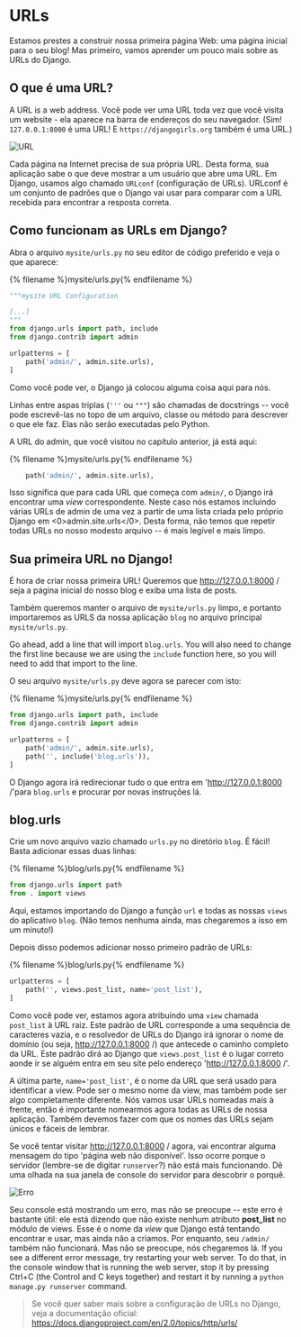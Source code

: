 # URLs

Estamos prestes a construir nossa primeira página Web: uma página inicial para o seu blog! Mas primeiro, vamos aprender um pouco mais sobre as URLs do Django.

## O que é uma URL?

A URL is a web address. Você pode ver uma URL toda vez que você visita um website - ela aparece na barra de endereços do seu navegador. (Sim! `127.0.0.1:8000` é uma URL! E `https://djangogirls.org` também é uma URL.)

![URL](images/url.png)

Cada página na Internet precisa de sua própria URL. Desta forma, sua aplicação sabe o que deve mostrar a um usuário que abre uma URL. Em Django, usamos algo chamado `URLconf` (configuração de URLs). URLconf é um conjunto de padrões que o Django vai usar para comparar com a URL recebida para encontrar a resposta correta.

## Como funcionam as URLs em Django?

Abra o arquivo `mysite/urls.py` no seu editor de código preferido e veja o que aparece:

{% filename %}mysite/urls.py{% endfilename %}

```python
"""mysite URL Configuration

[...]
"""
from django.urls import path, include
from django.contrib import admin

urlpatterns = [
    path('admin/', admin.site.urls),
]
```

Como você pode ver, o Django já colocou alguma coisa aqui para nós.

Linhas entre aspas triplas (`'''` ou `"""`) são chamadas de docstrings -- você pode escrevê-las no topo de um arquivo, classe ou método para descrever o que ele faz. Elas não serão executadas pelo Python.

A URL do admin, que você visitou no capítulo anterior, já está aqui:

{% filename %}mysite/urls.py{% endfilename %}

```python
    path('admin/', admin.site.urls),
```

Isso significa que para cada URL que começa com `admin/`, o Django irá encontrar uma *view* correspondente. Neste caso nós estamos incluindo várias URLs de admin de uma vez a partir de uma lista criada pelo próprio Django em <0>admin.site.urls</0>. Desta forma, não temos que repetir todas URLs no nosso modesto arquivo -- é mais legível e mais limpo.

## Sua primeira URL no Django!

É hora de criar nossa primeira URL! Queremos que http://127.0.0.1:8000 / seja a página inicial do nosso blog e exiba uma lista de posts.

Também queremos manter o arquivo de `mysite/urls.py` limpo, e portanto importaremos as URLS da nossa aplicação `blog` no arquivo principal `mysite/urls.py`.

Go ahead, add a line that will import `blog.urls`. You will also need to change the first line because we are using the `include` function here, so you will need to add that import to the line.

O seu arquivo `mysite/urls.py` deve agora se parecer com isto:

{% filename %}mysite/urls.py{% endfilename %}

```python
from django.urls import path, include
from django.contrib import admin

urlpatterns = [
    path('admin/', admin.site.urls),
    path('', include('blog.urls')),
]
```

O Django agora irá redirecionar tudo o que entra em 'http://127.0.0.1:8000 /'para `blog.urls` e procurar por novas instruções lá.

## blog.urls

Crie um novo arquivo vazio chamado `urls.py` no diretório `blog`. É fácil! Basta adicionar essas duas linhas:

{% filename %}blog/urls.py{% endfilename %}

```python
from django.urls import path
from . import views
```

Aqui, estamos importando do Django a função `url` e todas as nossas `views` do aplicativo `blog`. (Não temos nenhuma ainda, mas chegaremos a isso em um minuto!)

Depois disso podemos adicionar nosso primeiro padrão de URLs:

{% filename %}blog/urls.py{% endfilename %}

```python
urlpatterns = [
    path('', views.post_list, name='post_list'),
]
```

Como você pode ver, estamos agora atribuindo uma `view` chamada `post_list` à URL raiz. Este padrão de URL corresponde a uma sequência de caracteres vazia, e o resolvedor de URLs do Django irá ignorar o nome de domínio (ou seja, http://127.0.0.1:8000 /) que antecede o caminho completo da URL. Este padrão dirá ao Django que `views.post_list` é o lugar correto aonde ir se alguém entra em seu site pelo endereço 'http://127.0.0.1:8000 /'.

A última parte, `name='post_list'`, é o nome da URL que será usado para identificar a view. Pode ser o mesmo nome da view, mas também pode ser algo completamente diferente. Nós vamos usar URLs nomeadas mais à frente, então é importante nomearmos agora todas as URLs de nossa aplicação. Também devemos fazer com que os nomes das URLs sejam únicos e fáceis de lembrar.

Se você tentar visitar http://127.0.0.1:8000 / agora, vai encontrar alguma mensagem do tipo 'página web não disponível'. Isso ocorre porque o servidor (lembre-se de digitar `runserver`?) não está mais funcionando. Dê uma olhada na sua janela de console do servidor para descobrir o porquê.

![Erro](images/error1.png)

Seu console está mostrando um erro, mas não se preocupe -- este erro é bastante útil: ele está dizendo que não existe nenhum atributo **post_list** no módulo de views. Esse é o nome da *view* que Django está tentando encontrar e usar, mas ainda não a criamos. Por enquanto, seu `/admin/` também não funcionará. Mas não se preocupe, nós chegaremos lá. If you see a different error message, try restarting your web server. To do that, in the console window that is running the web server, stop it by pressing Ctrl+C (the Control and C keys together) and restart it by running a `python manage.py runserver` command.

> Se você quer saber mais sobre a configuração de URLs no Django, veja a documentação oficial: https://docs.djangoproject.com/en/2.0/topics/http/urls/